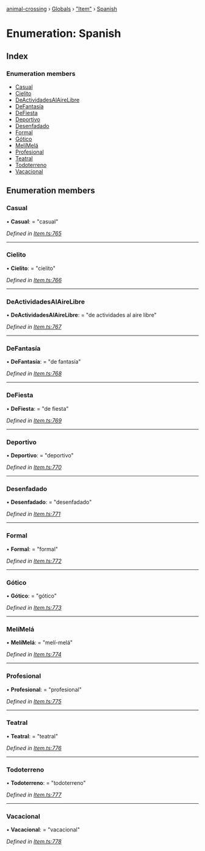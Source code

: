 [animal-crossing](../README.md) › [Globals](../globals.md) › ["Item"](../modules/_item_.md) › [Spanish](_item_.spanish.md)

# Enumeration: Spanish

## Index

### Enumeration members

* [Casual](_item_.spanish.md#casual)
* [Cielito](_item_.spanish.md#cielito)
* [DeActividadesAlAireLibre](_item_.spanish.md#deactividadesalairelibre)
* [DeFantasía](_item_.spanish.md#defantasía)
* [DeFiesta](_item_.spanish.md#defiesta)
* [Deportivo](_item_.spanish.md#deportivo)
* [Desenfadado](_item_.spanish.md#desenfadado)
* [Formal](_item_.spanish.md#formal)
* [Gótico](_item_.spanish.md#gótico)
* [MelíMelá](_item_.spanish.md#melímelá)
* [Profesional](_item_.spanish.md#profesional)
* [Teatral](_item_.spanish.md#teatral)
* [Todoterreno](_item_.spanish.md#todoterreno)
* [Vacacional](_item_.spanish.md#vacacional)

## Enumeration members

###  Casual

• **Casual**: = "casual"

*Defined in [Item.ts:765](https://github.com/Norviah/animal-crossing/blob/682361d/module/types/Item.ts#L765)*

___

###  Cielito

• **Cielito**: = "cielito"

*Defined in [Item.ts:766](https://github.com/Norviah/animal-crossing/blob/682361d/module/types/Item.ts#L766)*

___

###  DeActividadesAlAireLibre

• **DeActividadesAlAireLibre**: = "de actividades al aire libre"

*Defined in [Item.ts:767](https://github.com/Norviah/animal-crossing/blob/682361d/module/types/Item.ts#L767)*

___

###  DeFantasía

• **DeFantasía**: = "de fantasía"

*Defined in [Item.ts:768](https://github.com/Norviah/animal-crossing/blob/682361d/module/types/Item.ts#L768)*

___

###  DeFiesta

• **DeFiesta**: = "de fiesta"

*Defined in [Item.ts:769](https://github.com/Norviah/animal-crossing/blob/682361d/module/types/Item.ts#L769)*

___

###  Deportivo

• **Deportivo**: = "deportivo"

*Defined in [Item.ts:770](https://github.com/Norviah/animal-crossing/blob/682361d/module/types/Item.ts#L770)*

___

###  Desenfadado

• **Desenfadado**: = "desenfadado"

*Defined in [Item.ts:771](https://github.com/Norviah/animal-crossing/blob/682361d/module/types/Item.ts#L771)*

___

###  Formal

• **Formal**: = "formal"

*Defined in [Item.ts:772](https://github.com/Norviah/animal-crossing/blob/682361d/module/types/Item.ts#L772)*

___

###  Gótico

• **Gótico**: = "gótico"

*Defined in [Item.ts:773](https://github.com/Norviah/animal-crossing/blob/682361d/module/types/Item.ts#L773)*

___

###  MelíMelá

• **MelíMelá**: = "melí-melá"

*Defined in [Item.ts:774](https://github.com/Norviah/animal-crossing/blob/682361d/module/types/Item.ts#L774)*

___

###  Profesional

• **Profesional**: = "profesional"

*Defined in [Item.ts:775](https://github.com/Norviah/animal-crossing/blob/682361d/module/types/Item.ts#L775)*

___

###  Teatral

• **Teatral**: = "teatral"

*Defined in [Item.ts:776](https://github.com/Norviah/animal-crossing/blob/682361d/module/types/Item.ts#L776)*

___

###  Todoterreno

• **Todoterreno**: = "todoterreno"

*Defined in [Item.ts:777](https://github.com/Norviah/animal-crossing/blob/682361d/module/types/Item.ts#L777)*

___

###  Vacacional

• **Vacacional**: = "vacacional"

*Defined in [Item.ts:778](https://github.com/Norviah/animal-crossing/blob/682361d/module/types/Item.ts#L778)*
